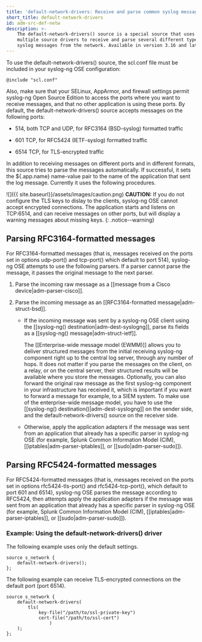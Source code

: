 ```yaml
---
title: 'default-network-drivers: Receive and parse common syslog messages'
short_title: default-network-drivers
id: adm-src-def-netw
description: >-
    The default-network-drivers() source is a special source that uses
    multiple source drivers to receive and parse several different types of
    syslog messages from the network. Available in version 3.16 and later.
---
```


To use the default-network-drivers() source, the scl.conf file must be
included in your syslog-ng OSE configuration:

```config
@include "scl.conf"
```

Also, make sure that your SELinux, AppArmor, and firewall settings
permit syslog-ng Open Source Edition to access the ports where you want
to receive messages, and that no other application is using these ports.
By default, the default-network-drivers() source accepts messages on the
following ports:

- 514, both TCP and UDP, for RFC3164 (BSD-syslog) formatted traffic

- 601 TCP, for RFC5424 (IETF-syslog) formatted traffic

- 6514 TCP, for TLS-encrypted traffic

In addition to receiving messages on different ports and in different
formats, this source tries to parse the messages automatically. If
successful, it sets the \${.app.name} name-value pair to the name of the
application that sent the log message. Currently it uses the following
procedures.

![]({{ site.baseurl}}/assets/images/caution.png) **CAUTION:** If you do not
configure the TLS keys to dislay to the clients, syslog-ng OSE cannot accept
encrypted connections. The application starts and listens on TCP:6514, and
can receive messages on other ports, but will display a warning messages about
missing keys.
{: .notice--warning}

## Parsing RFC3164-formatted messages

For RFC3164-formatted messages (that is, messages received on the ports
set in options udp-port() and tcp-port() which default to port 514),
syslog-ng OSE attempts to use the following parsers. If a parser cannot
parse the message, it passes the original message to the next parser.

1. Parse the incoming raw message as a [[message from a Cisco device|adm-parser-cisco]].

2. Parse the incoming message as an [[RFC3164-formatted message|adm-struct-bsd]].
    - If the incoming message was sent by a syslog-ng OSE client using
        the [[syslog-ng() destination|adm-dest-syslogng]], parse its
        fields as a [[syslog-ng() message|adm-struct-ietf]].

        The [[Enterprise-wide message model (EWMM)]] allows you
        to deliver structured messages from the initial receiving syslog-ng
        component right up to the central log server, through any number of
        hops. It does not matter if you parse the messages on the client,
        on a relay, or on the central server, their structured results will
        be available where you store the messages. Optionally, you can also
        forward the original raw message as the first syslog-ng component in your
        infrastructure has received it, which is important if you want
        to forward a message for example, to a SIEM system. To make use
        of the enterprise-wide message model, you have to use the
        [[syslog-ng() destination()|adm-dest-syslogng]] on the sender
        side, and the default-network-drivers() source on the receiver side.

    - Otherwise, apply the application adapters if the message was
        sent from an application that already has a specific parser in
        syslog-ng OSE (for example, Splunk Common Information Model
        (CIM), [[iptables|adm-parser-iptables]], or [[sudo|adm-parser-sudo]]).

## Parsing RFC5424-formatted messages

For RFC5424-formatted messages (that is, messages received on the ports
set in options rfc5424-tls-port() and rfc5424-tcp-port(), which default
to port 601 and 6514), syslog-ng OSE parses the message according to
RFC5424, then attempts apply the application adapters if the message was
sent from an application that already has a specific parser in syslog-ng
OSE (for example, Splunk Common Information Model (CIM),
[[iptables|adm-parser-iptables]], or [[sudo|adm-parser-sudo]]).

### Example: Using the default-network-drivers() driver

The following example uses only the default settings.

```config
source s_network {
    default-network-drivers();
};
```

The following example can receive TLS-encrypted connections on the
default port (port 6514).

```config
source s_network {
    default-network-drivers(
        tls(
            key-file("/path/to/ssl-private-key")
            cert-file("/path/to/ssl-cert")
                )
    );
};
```
